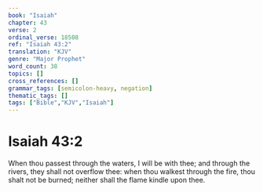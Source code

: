 ```yaml
---
book: "Isaiah"
chapter: 43
verse: 2
ordinal_verse: 18508
ref: "Isaiah 43:2"
translation: "KJV"
genre: "Major Prophet"
word_count: 38
topics: []
cross_references: []
grammar_tags: [semicolon-heavy, negation]
thematic_tags: []
tags: ["Bible","KJV","Isaiah"]
---
```


# Isaiah 43:2

When thou passest through the waters, I will be with thee; and through the rivers, they shall not overflow thee: when thou walkest through the fire, thou shalt not be burned; neither shall the flame kindle upon thee.
